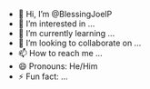 - 👋 Hi, I’m @BlessingJoelP
- 👀 I’m interested in ...
- 🌱 I’m currently learning ...
- 💞️ I’m looking to collaborate on ...
- 📫 How to reach me ...
- 😄 Pronouns: He/Him 
- ⚡ Fun fact: ...

<!---
BlessingJoelP/BlessingJoelP is a ✨ special ✨ repository because its `README.md` (this file) appears on your GitHub profile.
You can click the Preview link to take a look at your changes.
--->
